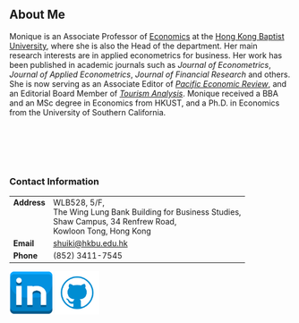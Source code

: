 ## About Me 

Monique is an Associate Professor of [Economics](https://econ.hkbu.edu.hk/eng/main/Index) at the [Hong Kong Baptist University](https://bus.hkbu.edu.hk/eng/bus/main/Index), where she is also the Head of the department. Her main research interests are in applied econometrics for business. Her work has been published in academic journals such as *Journal of Econometrics*, *Journal of Applied Econometrics*, *Journal of Financial Research* and others. She is now serving as an Associate Editor of [*Pacific Economic Review*](https://onlinelibrary.wiley.com/journal/14680106), and an Editorial Board Member of [*Tourism Analysis*](https://cognizantcommunication.com/publication/tourism-analysis-an-interdisciplinary-tourism-hospitality-journal/). Monique received a BBA and an MSc degree in Economics from HKUST, and a Ph.D. in Economics from the University of Southern California. 

<br/><br/> 
<br/><br/> 


### Contact Information

|              |                   | 
|:-------------|:------------------|
| **Address** <br /><br /><br /><br /> | WLB528, 5/F, <br />The Wing Lung Bank Building for Business Studies, <br />Shaw Campus, 34 Renfrew Road, <br />Kowloon Tong, Hong Kong| 
| **Email**    | <shuiki@hkbu.edu.hk>   | 
| **Phone**    | (852) 3411-7545     | 
  


<a href = "https://hk.linkedin.com/in/monique-wan-93a668122"><img src = "in.png" width = "78"/></a>
<a href = "https://github.com/Monique-Wan"><img src = "github.png" width = "78"/></a>



